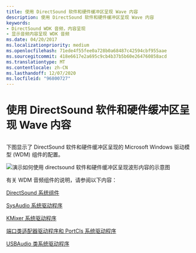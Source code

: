 ```yaml
---
title: 使用 DirectSound 软件和硬件缓冲区呈现 Wave 内容
description: 使用 DirectSound 软件和硬件缓冲区呈现 Wave 内容
keywords:
- DirectSound WDK 音频，内容呈现
- 显示音频内容呈现 WDK 音频
ms.date: 04/20/2017
ms.localizationpriority: medium
ms.openlocfilehash: 71ede4f55fee0a728b0a68487c42594cbf955aae
ms.sourcegitcommit: 418e6617e2a695c9cb4b37b5b60e264760858acd
ms.translationtype: MT
ms.contentlocale: zh-CN
ms.lasthandoff: 12/07/2020
ms.locfileid: "96800727"
---
```

# <a name="rendering-wave-content-using-directsound-software-and-hardware-buffers"></a>使用 DirectSound 软件和硬件缓冲区呈现 Wave 内容


## <span id="ddk_rendering_wave_content_using_directsound_software_and_hardware_buf"></span><span id="DDK_RENDERING_WAVE_CONTENT_USING_DIRECTSOUND_SOFTWARE_AND_HARDWARE_BUF"></span>


下图显示了 DirectSound 软件和硬件缓冲区呈现的 Microsoft Windows 驱动模型 (WDM) 组件的配置。

![演示如何使用 directsound 软件和硬件缓冲区呈现波形内容的示意图](images/hwbuf.png)

有关 WDM 音频组件的说明，请参阅以下内容：

[DirectSound 系统组件](user-mode-wdm-audio-components.md#directsound_system_component)

[SysAudio 系统驱动程序](kernel-mode-wdm-audio-components.md#sysaudio_system_driver)

[KMixer 系统驱动程序](kernel-mode-wdm-audio-components.md#kmixer_system_driver)

[端口类适配器驱动程序和 PortCls 系统驱动程序](kernel-mode-wdm-audio-components.md#port_class_adapter_driver_and_portcls_system_driver)

[USBAudio 类系统驱动程序](kernel-mode-wdm-audio-components.md#usbaudio_class_system_driver)

 

 




